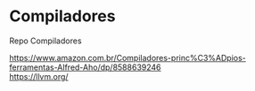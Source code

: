 # Compiladores
Repo Compiladores

https://www.amazon.com.br/Compiladores-princ%C3%ADpios-ferramentas-Alfred-Aho/dp/8588639246
<br>https://llvm.org/
